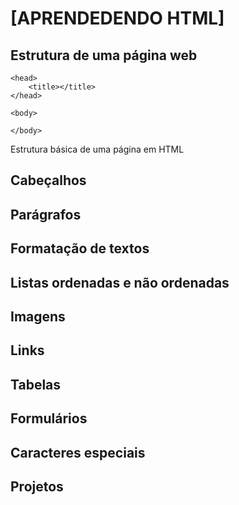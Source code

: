 # [APRENDEDENDO HTML]


## Estrutura de uma página web

<!doctype html>
<html>

    <head>
        <title></title>
    </head>
    
    <body>
        
    </body>

</html>

Estrutura básica de uma página em HTML


## Cabeçalhos

## Parágrafos
## Formatação de textos
## Listas ordenadas e não ordenadas
## Imagens
## Links
## Tabelas
## Formulários
## Caracteres especiais
## Projetos

